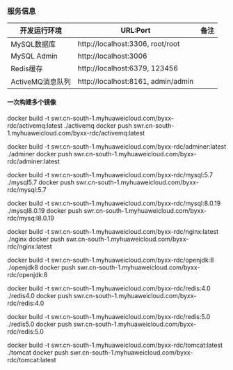 ### 服务信息

| 开发运行环境     | URL:Port                                |  备注              |
| ------------     | --------------------------------------  | ----------------- |
| MySQL数据库      | http://localhost:3306, root/root
| MySQL Admin      | http://localhost:3006        
| Redis缓存        | http://localhost:6379, 123456
| ActiveMQ消息队列 | http://localhost:8161, admin/admin

#### 一次构建多个镜像

docker build -t swr.cn-south-1.myhuaweicloud.com/byxx-rdc/activemq:latest ./activemq
docker push swr.cn-south-1.myhuaweicloud.com/byxx-rdc/activemq:latest

docker build -t swr.cn-south-1.myhuaweicloud.com/byxx-rdc/adminer:latest ./adminer
docker push swr.cn-south-1.myhuaweicloud.com/byxx-rdc/adminer:latest

docker build -t swr.cn-south-1.myhuaweicloud.com/byxx-rdc/mysql:5.7 ./mysql5.7
docker push swr.cn-south-1.myhuaweicloud.com/byxx-rdc/mysql:5.7

docker build -t swr.cn-south-1.myhuaweicloud.com/byxx-rdc/mysql:8.0.19 ./mysql8.0.19
docker push swr.cn-south-1.myhuaweicloud.com/byxx-rdc/mysq:l8.0.19

docker build -t swr.cn-south-1.myhuaweicloud.com/byxx-rdc/nginx:latest ./nginx
docker push swr.cn-south-1.myhuaweicloud.com/byxx-rdc/nginx:latest

docker build -t swr.cn-south-1.myhuaweicloud.com/byxx-rdc/openjdk:8 ./openjdk8
docker push swr.cn-south-1.myhuaweicloud.com/byxx-rdc/openjdk:8

docker build -t swr.cn-south-1.myhuaweicloud.com/byxx-rdc/redis:4.0 ./redis4.0
docker push swr.cn-south-1.myhuaweicloud.com/byxx-rdc/redis:4.0

docker build -t swr.cn-south-1.myhuaweicloud.com/byxx-rdc/redis:5.0 ./redis5.0
docker push swr.cn-south-1.myhuaweicloud.com/byxx-rdc/redis:5.0

docker build -t swr.cn-south-1.myhuaweicloud.com/byxx-rdc/tomcat:latest ./tomcat
docker push swr.cn-south-1.myhuaweicloud.com/byxx-rdc/tomcat:latest
